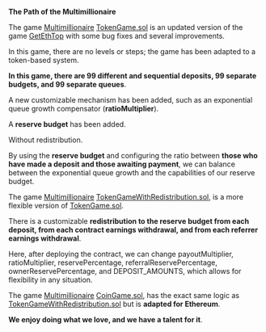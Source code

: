**The Path of the Multimillionaire**

The game [Multimillionaire](https://github.com/NovationScripts/Multimillionaire/tree/main) [TokenGame.sol](https://github.com/NovationScripts/Multimillionaire/blob/main/TokenGame.sol) is an updated version of the game [GetEthTop](https://github.com/NovationScripts/GetEthTop/) with some bug fixes and several improvements.

In this game, there are no levels or steps; the game has been adapted to a token-based system.

**In this game, there are 99 different and sequential deposits, 99 separate budgets, and 99 separate queues**.

A new customizable mechanism has been added, such as an exponential queue growth compensator (**ratioMultiplier**).

A **reserve budget** has been added.

Without redistribution.

By using the **reserve budget** and configuring the ratio between **those who have made a deposit and those awaiting payment**, we can balance between the exponential queue growth and the capabilities of our reserve budget.










The game [Multimillionaire](https://github.com/NovationScripts/Multimillionaire/tree/main) [TokenGameWithRedistribution.sol](https://github.com/NovationScripts/Multimillionaire/blob/main/TokenGameWithRedistribution.sol), is a more flexible version of [TokenGame.sol](https://github.com/NovationScripts/Multimillionaire/blob/main/TokenGame.sol).

There is a customizable **redistribution to the reserve budget from each deposit, from each contract earnings withdrawal, and from each referrer earnings withdrawal**.

Here, after deploying the contract, we can change payoutMultiplier, ratioMultiplier, reservePercentage, referralReservePercentage, ownerReservePercentage, and DEPOSIT_AMOUNTS, which allows for flexibility in any situation.









The game [Multimillionaire](https://github.com/NovationScripts/Multimillionaire) [CoinGame.sol](https://github.com/NovationScripts/Multimillionaire/blob/main/CoinGame.sol), has the exact same logic as [TokenGameWithRedistribution.sol](https://github.com/NovationScripts/Multimillionaire/blob/main/TokenGameWithRedistribution.sol) but is **adapted for Ethereum**.







**We enjoy doing what we love, and we have a talent for it**.
